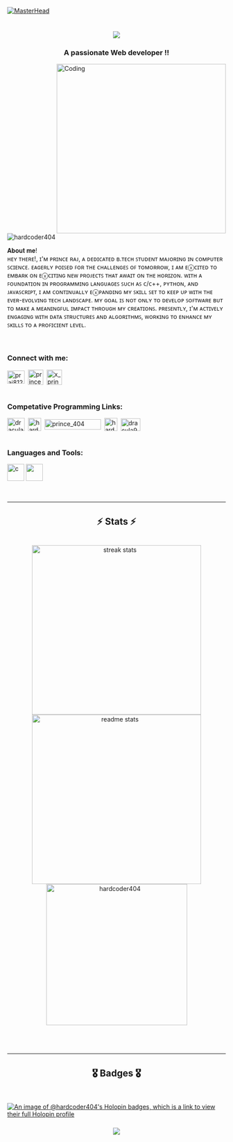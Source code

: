 [![MasterHead](https://camo.githubusercontent.com/2a63ca5341c9dd769b3cf9c86d6e31c37c586cb6a32176b8797454aa683b500f/68747470733a2f2f6469676974616c65646765746563682e696e2f696d616765732f42616e6e65725f30332e676966)](https://HardCoder404.io)
<h1 align="center"><img src="https://readme-typing-svg.herokuapp.com/?font=Righteous&size=35&center=true&vCenter=true&width=500&height=70&duration=4000&lines=Hi+There!+👋+I'm+Prince+Raj+...;"/></h1>
<h3 align="center">A passionate Web developer !!</h3>
<img align="right" alt="Coding" width="390" src="https://camo.githubusercontent.com/40165a147c3dcea0fa1db780bb533fc5f98546ccfb9d5d05ddb2f429277f5348/68747470733a2f2f616e616c7974696373696e6469616d61672e636f6d2f77702d636f6e74656e742f75706c6f6164732f323031382f31322f646576656c6f7065722d6472696262626c652e676966">

<p align="left"> <img src="https://komarev.com/ghpvc/?username=hardcoder404&label=Profile%20views&color=0e75b6&style=flat" alt="hardcoder404" /> </p>
𝐀𝐛𝐨𝐮𝐭 𝐦𝐞!</br>
ʜᴇʏ ᴛʜᴇʀᴇ!, ɪ'ᴍ ᴘʀɪɴᴄᴇ ʀᴀᴊ, ᴀ ᴅᴇᴅɪᴄᴀᴛᴇᴅ ʙ.ᴛᴇᴄʜ ꜱᴛᴜᴅᴇɴᴛ ᴍᴀᴊᴏʀɪɴɢ ɪɴ ᴄᴏᴍᴘᴜᴛᴇʀ ꜱᴄɪᴇɴᴄᴇ. ᴇᴀɢᴇʀʟʏ ᴘᴏɪꜱᴇᴅ ꜰᴏʀ ᴛʜᴇ ᴄʜᴀʟʟᴇɴɢᴇꜱ ᴏꜰ ᴛᴏᴍᴏʀʀᴏᴡ, ɪ ᴀᴍ ᴇⓧᴄɪᴛᴇᴅ ᴛᴏ ᴇᴍʙᴀʀᴋ ᴏɴ ᴇⓧᴄɪᴛɪɴɢ
ɴᴇᴡ ᴘʀᴏᴊᴇᴄᴛꜱ ᴛʜᴀᴛ ᴀᴡᴀɪᴛ ᴏɴ ᴛʜᴇ ʜᴏʀɪᴢᴏɴ. ᴡɪᴛʜ ᴀ ꜰᴏᴜɴᴅᴀᴛɪᴏɴ ɪɴ ᴘʀᴏɢʀᴀᴍᴍɪɴɢ
ʟᴀɴɢᴜᴀɢᴇꜱ ꜱᴜᴄʜ ᴀꜱ ᴄ/ᴄ++, ᴘʏᴛʜᴏɴ, ᴀɴᴅ ᴊᴀᴠᴀꜱᴄʀɪᴘᴛ, ɪ ᴀᴍ ᴄᴏɴᴛɪɴᴜᴀʟʟʏ ᴇⓧᴘᴀɴᴅɪɴɢ ᴍʏ ꜱᴋɪʟʟ ꜱᴇᴛ ᴛᴏ ᴋᴇᴇᴘ ᴜᴘ ᴡɪᴛʜ ᴛʜᴇ ᴇᴠᴇʀ-ᴇᴠᴏʟᴠɪɴɢ ᴛᴇᴄʜ ʟᴀɴᴅꜱᴄᴀᴘᴇ. ᴍʏ ɢᴏᴀʟ ɪꜱ ɴᴏᴛ ᴏɴʟʏ ᴛᴏ ᴅᴇᴠᴇʟᴏᴘ ꜱᴏꜰᴛᴡᴀʀᴇ ʙᴜᴛ ᴛᴏ ᴍᴀᴋᴇ ᴀ ᴍᴇᴀɴɪɴɢꜰᴜʟ ɪᴍᴘᴀᴄᴛ ᴛʜʀᴏᴜɢʜ ᴍʏ ᴄʀᴇᴀᴛɪᴏɴꜱ. ᴘʀᴇꜱᴇɴᴛʟʏ,
ɪ'ᴍ ᴀᴄᴛɪᴠᴇʟʏ ᴇɴɢᴀɢɪɴɢ ᴡɪᴛʜ ᴅᴀᴛᴀ ꜱᴛʀᴜᴄᴛᴜʀᴇꜱ ᴀɴᴅ ᴀʟɢᴏʀɪᴛʜᴍꜱ, ᴡᴏʀᴋɪɴɢ ᴛᴏ ᴇɴʜᴀɴᴄᴇ ᴍʏ ꜱᴋɪʟʟꜱ ᴛᴏ ᴀ ᴘʀᴏꜰɪᴄɪᴇɴᴛ ʟᴇᴠᴇʟ.
</br></br></br>
<h3 align="left">Connect with me:</h3>
<p align="left">
<a href="https://twitter.com/praj81232" target="blank"><img align="center" src="https://upload.wikimedia.org/wikipedia/commons/thumb/6/6f/Logo_of_Twitter.svg/1245px-Logo_of_Twitter.svg.png" alt="praj81232" height="30" width="40" /></a>&nbsp
<a href="https://www.linkedin.com/in/prince404/" target="blank"><img align="center" src="https://upload.wikimedia.org/wikipedia/commons/thumb/8/81/LinkedIn_icon.svg/1200px-LinkedIn_icon.svg.png" alt="prince raj" height="35" width="35" /></a>&nbsp
<a href="https://www.instagram.com/x_prince_404/?next=%2F" target="blank"><img align="center" src="https://upload.wikimedia.org/wikipedia/commons/thumb/e/e7/Instagram_logo_2016.svg/2048px-Instagram_logo_2016.svg.png" alt="x_prince_404" height="35" width="35" /></a>
</br></br>
<h3 align="left">Competative Programming Links:</h3>
<p align="left">
<a href="https://www.codechef.com/users/hardcoder26" target="blank"><img align="center" src="https://avatars.githubusercontent.com/u/11960354?v=4" alt="dracula935" height="30" width="40" /></a>&nbsp
<a href="https://www.hackerrank.com/profile/HardCoder404" target="blank"><img align="center" src="https://upload.wikimedia.org/wikipedia/commons/thumb/4/40/HackerRank_Icon-1000px.png/800px-HackerRank_Icon-1000px.png" alt="hardcoder404" height="30" width="30" /></a>&nbsp
<a href="https://codeforces.com/profile/prince_404" target="blank"><img align="center" src="https://upload.wikimedia.org/wikipedia/commons/thumb/b/b1/Codeforces_logo.svg/2560px-Codeforces_logo.svg.png" alt="prince_404" height="24" width="130" /></a>&nbsp
<a href="https://leetcode.com/HardCoder404/" target="blank"><img align="center" src="https://cdn.iconscout.com/icon/free/png-256/free-leetcode-3628885-3030025.png" alt="hardcoder404" height="30" width="30" /></a>&nbsp
<a href="https://auth.geeksforgeeks.org/user/dracula935/practice" target="blank"><img align="center" src="https://media.geeksforgeeks.org/wp-content/uploads/20210224040124/JSBinCollaborativeJavaScriptDebugging6-300x160.png" alt="dracula935" height="29" width="45" /></a>
</br></br>
<h3 align="left">Languages and Tools:</h3>
<p align="left"> <a href="https://www.cprogramming.com/" target="_blank" rel="noreferrer"> <img src="https://upload.wikimedia.org/wikipedia/commons/thumb/1/18/C_Programming_Language.svg/926px-C_Programming_Language.svg.png" alt="c" width="39" height="39"/></a>&nbsp<a href="https://www.w3schools.com/cpp/" target="_blank" rel="noreferrer"><img src="https://brandslogos.com/wp-content/uploads/images/c-logo.png" width="39" height="39"/></a></p>
</br>
</div>

<hr/>
<h2 align="center">⚡ Stats ⚡</h2>
<br>
<div align=center>

<img width=390 src="https://streak-stats.demolab.com/?user=hardcoder404&count_private=true&theme=react&border_radius=20" alt="streak stats"/>    
 <img width=390 src="https://github-readme-stats.vercel.app/api?username=hardcoder404&count_private=true&show_icons=true&locale=en&theme=react&rank_icon=github&border_radius=20" alt="readme stats" />
<img width=325 align="center" src="https://github-readme-stats.vercel.app/api/top-langs?username=hardcoder404&show_icons=true&locale=en&layout=compact&theme=react&border_radius=10&size_weight=0.7&count_weight=0.7" alt="hardcoder404" />
</div>
<br/><br/></br>
<hr/>
<h2 align="center">🎖️ Badges 🎖️</h2>
<br>

[![An image of @hardcoder404's Holopin badges, which is a link to view their full Holopin profile](https://holopin.me/hardcoder404)](https://holopin.io/@hardcoder404)


<h3 align="center">
<img src="https://readme-typing-svg.herokuapp.com/?font=Righteous&size=35&center=true&vCenter=true&width=1400&height=110&duration=4000&lines=Thanks+for+visiting!+✌️+Contact+me+via+LinkedIn!+I'm+always+down+to+collab+...;" />
</h3>


